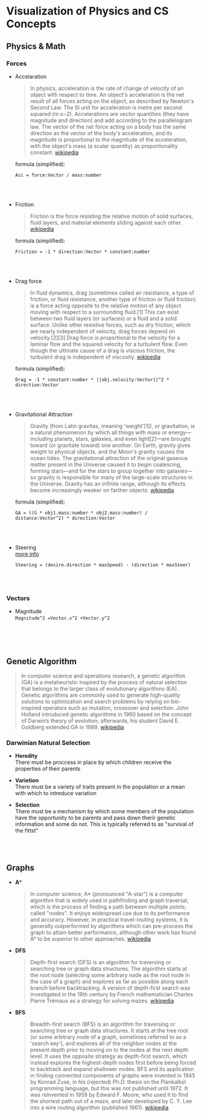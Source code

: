 # Visualization of Physics and CS Concepts

## Physics & Math

### Forces 
* Accelaration 
  >In physics, acceleration is the rate of change of velocity of an object with respect to time. An object's acceleration is the net result of all forces acting on the object, as described by Newton's Second Law. The SI unit for acceleration is metre per second squared (m⋅s−2). Accelerations are vector quantities (they have magnitude and direction) and add according to the parallelogram law. The vector of the net force acting on a body has the same direction as the vector of the body's acceleration, and its magnitude is proportional to the magnitude of the acceleration, with the object's mass (a scalar quantity) as proportionality constant. [wikipedia](https://en.wikipedia.org/wiki/Acceleration)
  
  formula (simplified):
  ```
  Acc = force:Vector / mass:number
  ```

<br>
<br>

* Friction
    > Friction is the force resisting the relative motion of solid surfaces, fluid layers, and material elements sliding against each other. [wikipedia](https://en.wikipedia.org/wiki/Friction)

  formula (simplified):
  ```
  Friction = -1 * direction:Vector * constant:number
  ``` 
  
<br>
<br>

* Drag force 
    >In fluid dynamics, drag (sometimes called air resistance, a type of friction, or fluid resistance, another type of friction or fluid friction) is a force acting opposite to the relative motion of any object moving with respect to a surrounding fluid.[1] This can exist between two fluid layers (or surfaces) or a fluid and a solid surface. Unlike other resistive forces, such as dry friction, which are nearly independent of velocity, drag forces depend on velocity.[2][3] Drag force is proportional to the velocity for a laminar flow and the squared velocity for a turbulent flow. Even though the ultimate cause of a drag is viscous friction, the turbulent drag is independent of viscosity. [wikipedia](https://en.wikipedia.org/wiki/Drag_(physics))

    formula (simplified):
    ```
    Drag = -1 * constant:number * ||obj.velocity:Vector||^2 * direction:Vector
    ``` 

<br>
<br>

* Gravitational Attraction
    >Gravity (from Latin gravitas, meaning 'weight'[1]), or gravitation, is a natural phenomenon by which all things with mass or energy—including planets, stars, galaxies, and even light[2]—are brought toward (or gravitate toward) one another. On Earth, gravity gives weight to physical objects, and the Moon's gravity causes the ocean tides. The gravitational attraction of the original gaseous matter present in the Universe caused it to begin coalescing, forming stars—and for the stars to group together into galaxies—so gravity is responsible for many of the large-scale structures in the Universe. Gravity has an infinite range, although its effects become increasingly weaker on farther objects. [wikipedia](https://en.wikipedia.org/wiki/Gravity)

    formula (simplified):
    ```
    GA = ((G * obj1.mass:number * obj2.mass:number) / distance:Vector^2) * direction:Vector
    ```

<br>
<br>

* Steering  
  [more info](http://www.red3d.com/cwr/steer/)
  ```
  Steering = (desire.direction * maxSpeed) - (direction * maxSteer)
  ```

<br>
<br>

### Vectors
* Magnitude  
  `Magnitude^2 =Vector.x^2 +Vector.y^2`



<br>
<br>
<br>


## Genetic Algorithm
> In computer science and operations research, a genetic algorithm (GA) is a metaheuristic inspired by the process of natural selection that belongs to the larger class of evolutionary algorithms (EA). Genetic algorithms are commonly used to generate high-quality solutions to optimization and search problems by relying on bio-inspired operators such as mutation, crossover and selection. John Holland introduced genetic algorithms in 1960 based on the concept of Darwin’s theory of evolution; afterwards, his student David E. Goldberg extended GA in 1989.  [wikipedia](https://en.wikipedia.org/wiki/Genetic_algorithm)



### Darwinian Natural Selection

* **Heredity**  
  There must be proccess in place by which children receive the properties of their parents

* **Varietion**  
  There must be a variety of traits present in the population or a mean with which to intreduce variation

* **Selection**  
  There must be a mechanism by which some members of the population have the opportunity to be parents and pass down therir genetic information and some do not. This is typically referred to as "survival of the fittst"

<br>
<br>

## Graphs

* **A***
  >In computer science, A* (pronounced "A-star") is a computer algorithm that is widely used in pathfinding and graph traversal, which is the process of finding a path between multiple points, called "nodes". It enjoys widespread use due to its performance and accuracy. However, in practical travel-routing systems, it is generally outperformed by algorithms which can pre-process the graph to attain better performance, although other work has found A* to be superior to other approaches. [wikipedia](https://en.wikipedia.org/wiki/A*_search_algorithm)

* **DFS**
  >Depth-first search (DFS) is an algorithm for traversing or searching tree or graph data structures. The algorithm starts at the root node (selecting some arbitrary node as the root node in the case of a graph) and explores as far as possible along each branch before backtracking. A version of depth-first search was investigated in the 19th century by French mathematician Charles Pierre Trémaux as a strategy for solving mazes. [wikipedia](https://en.wikipedia.org/wiki/Depth-first_search)

* **BFS**
  >Breadth-first search (BFS) is an algorithm for traversing or searching tree or graph data structures. It starts at the tree root (or some arbitrary node of a graph, sometimes referred to as a 'search key'), and explores all of the neighbor nodes at the present depth prior to moving on to the nodes at the next depth level. It uses the opposite strategy as depth-first search, which instead explores the highest-depth nodes first before being forced to backtrack and expand shallower nodes. BFS and its application in finding connected components of graphs were invented in 1945 by Konrad Zuse, in his (rejected) Ph.D. thesis on the Plankalkül programming language, but this was not published until 1972. It was reinvented in 1959 by Edward F. Moore, who used it to find the shortest path out of a maze, and later developed by C. Y. Lee into a wire routing algorithm (published 1961). [wikipedia](https://en.wikipedia.org/wiki/Breadth-first_search)